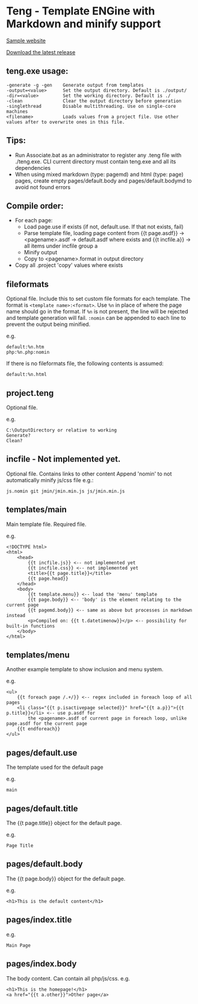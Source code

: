  # Teng - Template ENGine with Markdown and minify support

[Sample website](https://servc.eu/p/teng-sample/index.html)

[Download the latest release](https://github.com/SERVCUBED/Teng/releases)

## teng.exe usage:
	-generate -g -gen    Generate output from templates
    -output=<value>      Set the output directory. Default is ./output/
    -dir=<value>         Set the working directory. Default is ./
    -clean               Clear the output directory before generation
    -singlethread        Disable multithreading. Use on single-core machines
    <filename>           Loads values from a project file. Use other values after to overwrite ones in this file.

## Tips:
*	Run Associate.bat as an administrator to register any .teng file with ./teng.exe. CLI current directory must 
	contain teng.exe and all its dependencies
*   When using mixed markdown (type: pagemd) and html (type: page) pages, create empty pages/default.body and 
    pages/default.bodymd to avoid not found errors


## Compile order:
*	For each page:
	*	Load page.use if exists (if not, default.use. If that not exists, fail)
	*	Parse template file, loading page content from {{t page.asdf}} -> \<pagename\>.asdf -> default.asdf where exists
			and {{t incfile.a}} -> all items under incfile group a
	*	Minify output
	*	Copy to \<pagename\>.format in output directory
*	Copy all .project 'copy' values where exists

## fileformats
Optional file. Include this to set custom file formats for each template. The format is `<template name>:<format>`. 
Use `%n` in place of where the page name should go in the format. If `%n` is not present, the line will be rejected and template generation 
will fail. `:nomin` can be appended to each line to prevent the output being minified.

e.g.

    default:%n.htm
    php:%n.php:nomin

If there is no fileformats file, the following contents is assumed:

    default:%n.html

## project.teng
Optional file.

e.g.

	C:\OutputDirectory or relative to working
	Generate?
	Clean?

## incfile - **Not implemented yet.**
Optional file.
Contains links to other content
Append 'nomin' to not automatically minify js/css file
e.g.:

	js.nomin git jmin/jmin.min.js js/jmin.min.js

## templates/main
Main template file. Required file.

e.g.

	<!DOCTYPE html>
	<html>
		<head>
			{{t incfile.js}} <-- not implemented yet
			{{t incfile.css}} <-- not implemented yet
			<title>{{t page.title}}</title>
			{{t page.head}}
		</head>
		<body>
			{{t template.menu}} <-- load the 'menu' template
			{{t page.body}} <-- 'body' is the element relating to the current page
			{{t pagemd.body}} <-- same as above but processes in markdown instead
			<p>Compiled on: {{t t.datetimenow}}</p> <-- possibility for built-in functions
		</body>
	</html>

## templates/menu
Another example template to show inclusion and menu system.

e.g.

	<ul>
		{{t foreach page /.+/}} <-- regex included in foreach loop of all pages
		<li class="{{t p.isactivepage selected}}" href="{{t a.p}}">{{t p.title}}</li> <-- use p.asdf for 
			the <pagename>.asdf of current page in foreach loop, unlike page.asdf for the current page
		{{t endforeach}}
	</ul>

## pages/default.use
The template used for the default page

e.g.

	main

## pages/default.title
The {{t page.title}} object for the default page.

e.g.

	Page Title

## pages/default.body
The {{t page.body}} object for the default page.

e.g.

	<h1>This is the default content</h1>

## pages/index.title
e.g.

	Main Page

## pages/index.body
The body content. Can contain all php/js/css.
e.g.

	<h1>This is the homepage!</h1>
	<a href="{{t a.other}}">Other page</a>
